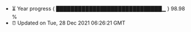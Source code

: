 - ⏳ Year progress { █████████████████████████████▁ } 98.98 %
- ⏰ Updated on Tue, 28 Dec 2021 06:26:21 GMT

